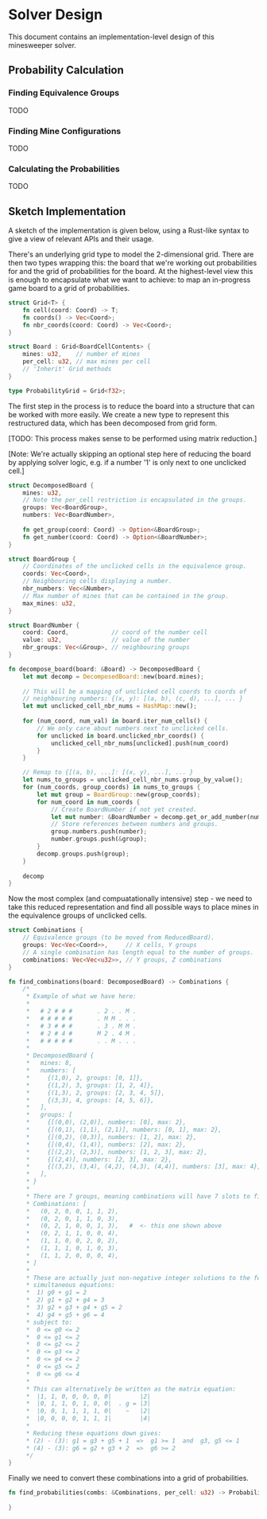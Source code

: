 # Solver Design

This document contains an implementation-level design of this minesweeper solver.


## Probability Calculation

### Finding Equivalence Groups

TODO


### Finding Mine Configurations

TODO


### Calculating the Probabilities

TODO


## Sketch Implementation

A sketch of the implementation is given below, using a Rust-like syntax to give a view of relevant APIs and their usage.


There's an underlying grid type to model the 2-dimensional grid. There are then two types wrapping this: the board that we're working out probabilities for and the grid of probabilities for the board. At the highest-level view this is enough to encapsulate what we want to achieve: to map an in-progress game board to a grid of probabilities.

```rust
struct Grid<T> {
    fn cell(coord: Coord) -> T;
    fn coords() -> Vec<Coord>;
    fn nbr_coords(coord: Coord) -> Vec<Coord>;
}

struct Board : Grid<BoardCellContents> {
    mines: u32,    // number of mines
    per_cell: u32, // max mines per cell
    // 'Inherit' Grid methods
}

type ProbabilityGrid = Grid<f32>;
```


The first step in the process is to reduce the board into a structure that can be worked with more easily. We create a new type to represent this restructured data, which has been decomposed from grid form.

[TODO: This process makes sense to be performed using matrix reduction.]

[Note: We're actually skipping an optional step here of reducing the board by applying solver logic, e.g. if a number '1' is only next to one unclicked cell.]

```rust
struct DecomposedBoard {
    mines: u32,
    // Note the per_cell restriction is encapsulated in the groups.
    groups: Vec<BoardGroup>,
    numbers: Vec<BoardNumber>,
    
    fn get_group(coord: Coord) -> Option<&BoardGroup>;
    fn get_number(coord: Coord) -> Option<&BoardNumber>;
}

struct BoardGroup {
    // Coordinates of the unclicked cells in the equivalence group.
    coords: Vec<Coord>,
    // Neighbouring cells displaying a number.
    nbr_numbers: Vec<&Number>,
    // Max number of mines that can be contained in the group.
    max_mines: u32,
}

struct BoardNumber {
    coord: Coord,            // coord of the number cell
    value: u32,              // value of the number
    nbr_groups: Vec<&Group>, // neighbouring groups
}
```

```rust
fn decompose_board(board: &Board) -> DecomposedBoard {
    let mut decomp = DecomposedBoard::new(board.mines);
    
    // This will be a mapping of unclicked cell coords to coords of
    // neighbouring numbers: {(x, y): [(a, b), (c, d), ...], ... }
    let mut unclicked_cell_nbr_nums = HashMap::new();
    
    for (num_coord, num_val) in board.iter_num_cells() {
        // We only care about numbers next to unclicked cells.
        for unclicked in board.unclicked_nbr_coords() {
            unclicked_cell_nbr_nums[unclicked].push(num_coord)
        }
    }

    // Remap to {[(a, b), ...]: [(x, y), ...], ... }
    let nums_to_groups = unclicked_cell_nbr_nums.group_by_value();
    for (num_coords, group_coords) in nums_to_groups {
        let mut group = BoardGroup::new(group_coords);
        for num_coord in num_coords {
            // Create BoardNumber if not yet created.
            let mut number: &BoardNumber = decomp.get_or_add_number(num_coord);
            // Store references between numbers and groups.
            group.numbers.push(number);
            number.groups.push(&group);
        }
        decomp.groups.push(group);
    }
    
    decomp
}
```


Now the most complex (and compuatationally intensive) step - we need to take this reduced representation and find all possible ways to place mines in the equivalence groups of unclicked cells.

```rust
struct Combinations {
    // Equivalence groups (to be moved from ReducedBoard).
    groups: Vec<Vec<Coord>>,     // X cells, Y groups
    // A single combination has length equal to the number of groups.
    combinations: Vec<Vec<u32>>, // Y groups, Z combinations
}
```

```rust
fn find_combinations(board: DecomposedBoard) -> Combinations {
    /*
     * Example of what we have here:
     *
     *   # 2 # # #       . 2 . . M .
     *   # # # # #       . M M . . .
     *   # 3 # # #       . 3 . M M .
     *   # 2 # 4 #       M 2 . 4 M .
     *   # # # # #       . . M . . .
     *
     * DecomposedBoard {
     *   mines: 8,
     *   numbers: [
     *     {(1,0), 2, groups: [0, 1]},
     *     {(1,2), 3, groups: [1, 2, 4]},
     *     {(1,3), 2, groups: [2, 3, 4, 5]},
     *     {(3,3), 4, groups: [4, 5, 6]},
     *   ],
     *   groups: [
     *     {[(0,0), (2,0)], numbers: [0], max: 2},
     *     {[(0,1), (1,1), (2,1)], numbers: [0, 1], max: 2},
     *     {[(0,2), (0,3)], numbers: [1, 2], max: 2},
     *     {[(0,4), (1,4)], numbers: [2], max: 2},
     *     {[(2,2), (2,3)], numbers: [1, 2, 3], max: 2},
     *     {[(2,4)], numbers: [2, 3], max: 2},
     *     {[(3,2), (3,4), (4,2), (4,3), (4,4)], numbers: [3], max: 4},
     *   ],
     * }
     *
     * There are 7 groups, meaning combinations will have 7 slots to fill.
     * Combinations: [
     *   (0, 2, 0, 0, 1, 1, 2),
     *   (0, 2, 0, 1, 1, 0, 3),
     *   (0, 2, 1, 0, 0, 1, 3),   #  <- this one shown above
     *   (0, 2, 1, 1, 0, 0, 4),
     *   (1, 1, 0, 0, 2, 0, 2),
     *   (1, 1, 1, 0, 1, 0, 3),
     *   (1, 1, 2, 0, 0, 0, 4),
     * ]
     *
     * These are actually just non-negative integer solutions to the following
     * simultaneous equations:
     *  1) g0 + g1 = 2
     *  2) g1 + g2 + g4 = 3
     *  3) g2 + g3 + g4 + g5 = 2
     *  4) g4 + g5 + g6 = 4
     * subject to:
     *  0 <= g0 <= 2
     *  0 <= g1 <= 2
     *  0 <= g2 <= 2
     *  0 <= g3 <= 2
     *  0 <= g4 <= 2
     *  0 <= g5 <= 2
     *  0 <= g6 <= 4
     *
     * This can alternatively be written as the matrix equation:
     *  |1, 1, 0, 0, 0, 0, 0|        |2|
     *  |0, 1, 1, 0, 1, 0, 0|  . g = |3|
     *  |0, 0, 1, 1, 1, 1, 0|    ~   |2|
     *  |0, 0, 0, 0, 1, 1, 1|        |4|
     *
     * Reducing these equations down gives:
     * (2) - (3): g1 = g3 + g5 + 1  =>  g1 >= 1  and  g3, g5 <= 1
     * (4) - (3): g6 = g2 + g3 + 2  =>  g6 >= 2
     */
}
```


Finally we need to convert these combinations into a grid of probabilities.

```rust
fn find_probabilities(combs: &Combinations, per_cell: u32) -> ProbabilityGrid {
    
}
```
